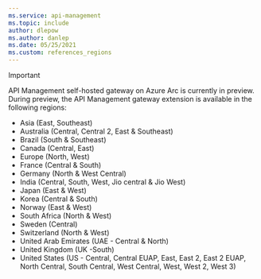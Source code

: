 ```yaml
---
ms.service: api-management
ms.topic: include
author: dlepow
ms.author: danlep
ms.date: 05/25/2021
ms.custom: references_regions
---
```


> [!IMPORTANT]
> API Management self-hosted gateway on Azure Arc is currently in preview. During preview, the API Management gateway extension is available in the following regions:
> 
> - Asia (East, Southeast)
> - Australia (Central, Central 2, East & Southeast)
> - Brazil (South & Southeast)
> - Canada (Central, East)
> - Europe (North, West)
> - France (Central & South)
> - Germany (North & West Central)
> - India (Central, South, West, Jio central & Jio West)
> - Japan (East & West)
> - Korea (Central & South)
> - Norway (East & West)
> - South Africa (North & West)
> - Sweden (Central)
> - Switzerland (North & West)
> - United Arab Emirates (UAE - Central & North)
> - United Kingdom (UK -South)
> - United States (US - Central, Central EUAP, East, East 2, East 2 EUAP, North Central, South Central, West Central, West, West 2, West 3)